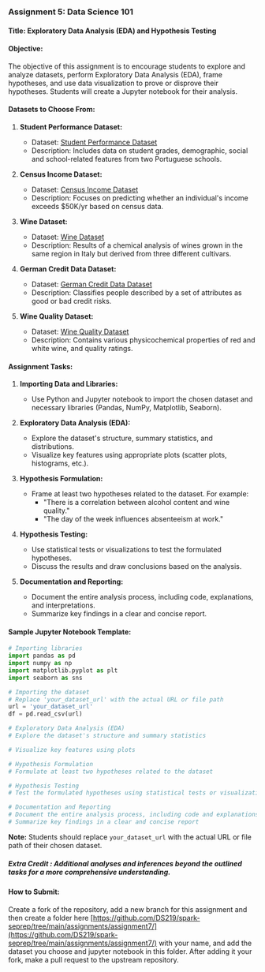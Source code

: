 ### Assignment 5: Data Science 101

#### Title: Exploratory Data Analysis (EDA) and Hypothesis Testing

#### Objective:
The objective of this assignment is to encourage students to explore and analyze datasets, perform Exploratory Data Analysis (EDA), frame hypotheses, and use data visualization to prove or disprove their hypotheses. Students will create a Jupyter notebook for their analysis.
  
#### Datasets to Choose From:

1. **Student Performance Dataset:**
   - Dataset: [Student Performance Dataset](https://archive.ics.uci.edu/ml/datasets/Student+Performance)
   - Description: Includes data on student grades, demographic, social and school-related features from two Portuguese schools.

2. **Census Income Dataset:**
   - Dataset: [Census Income Dataset](https://archive.ics.uci.edu/ml/datasets/Census+Income)
   - Description: Focuses on predicting whether an individual's income exceeds $50K/yr based on census data.

3. **Wine Dataset:**
   - Dataset: [Wine Dataset](https://archive.ics.uci.edu/ml/datasets/Wine)
   - Description: Results of a chemical analysis of wines grown in the same region in Italy but derived from three different cultivars.

4. **German Credit Data Dataset:**
   - Dataset: [German Credit Data Dataset](https://archive.ics.uci.edu/ml/datasets/Statlog+(German+Credit+Data))
   - Description: Classifies people described by a set of attributes as good or bad credit risks.

5. **Wine Quality Dataset:**
   - Dataset: [Wine Quality Dataset](https://archive.ics.uci.edu/ml/datasets/wine+quality)
   - Description: Contains various physicochemical properties of red and white wine, and quality ratings.

#### Assignment Tasks:

1. **Importing Data and Libraries:**
   - Use Python and Jupyter notebook to import the chosen dataset and necessary libraries (Pandas, NumPy, Matplotlib, Seaborn).

2. **Exploratory Data Analysis (EDA):**
   - Explore the dataset's structure, summary statistics, and distributions.
   - Visualize key features using appropriate plots (scatter plots, histograms, etc.).

3. **Hypothesis Formulation:**
   - Frame at least two hypotheses related to the dataset. For example:
     - "There is a correlation between alcohol content and wine quality."
     - "The day of the week influences absenteeism at work."

4. **Hypothesis Testing:**
   - Use statistical tests or visualizations to test the formulated hypotheses.
   - Discuss the results and draw conclusions based on the analysis.

5. **Documentation and Reporting:**
   - Document the entire analysis process, including code, explanations, and interpretations.
   - Summarize key findings in a clear and concise report.

#### Sample Jupyter Notebook Template:

```python
# Importing libraries
import pandas as pd
import numpy as np
import matplotlib.pyplot as plt
import seaborn as sns

# Importing the dataset
# Replace 'your_dataset_url' with the actual URL or file path
url = 'your_dataset_url'
df = pd.read_csv(url)

# Exploratory Data Analysis (EDA)
# Explore the dataset's structure and summary statistics

# Visualize key features using plots

# Hypothesis Formulation
# Formulate at least two hypotheses related to the dataset

# Hypothesis Testing
# Test the formulated hypotheses using statistical tests or visualizations

# Documentation and Reporting
# Document the entire analysis process, including code and explanations
# Summarize key findings in a clear and concise report
```

**Note:** Students should replace `your_dataset_url` with the actual URL or file path of their chosen dataset. 
##### Extra Credit : Additional analyses and inferences beyond the outlined tasks for a more comprehensive understanding.


#### How to Submit:
Create a fork of the repository, add a new branch for this assignment and then create a folder here [https://github.com/DS219/spark-seprep/tree/main/assignments/assignment7/](https://github.com/DS219/spark-seprep/tree/main/assignments/assignment7/) with your name, and add the dataset you choose and jupyter notebook in this folder. After adding it your fork, make a pull request to the upstream repository.
